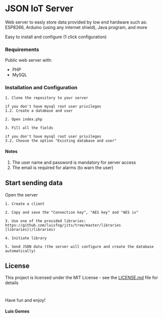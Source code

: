 # JSON IoT Server
Web server to easly store data provided by low end hardware such as: ESP8266, Arduino (using any internet shield), Java program, and more

Easy to install and configure (1 click configuration)

### Requirements

Public web server with:
 - PHP
 - MySQL

### Installation and Configuration

```
1. Clone the repository to your server
```
```
if you don't have mysql root user privileges
1.2. Create a database and user
```
```
2. Open index.php
```
```
3. Fill all the fields
```
```
if you don't have mysql root user privileges
3.2. Choose the option "Existing database and user"
```

#### Notes
1. The user name and password is mandatory for server access
2. The email is required for alarms (to warn the user)

## Start sending data

Open the server
```
1. Create a client
```
```
2. Copy and save the "Connection key", "AES key" and "AES iv"
```
```
3. Use one of the provided libraries: https://github.com/luisfog/jits/tree/master/libraries
[libraries](/libraries)
```
```
4. Initiate library
```
```
5. Send JSON data (the server will configure and create the database automatically)
```

## License

This project is licensed under the MIT License - see the [LICENSE.md](LICENSE.md) file for details

#
Have fun and enjoy!

#### Luis Gomes
